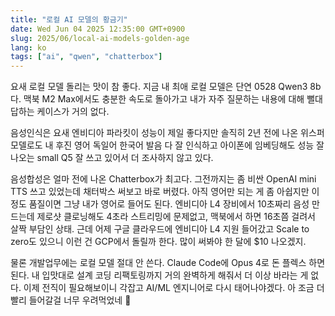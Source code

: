 ```yaml
---
title: "로컬 AI 모델의 황금기"
date: Wed Jun 04 2025 12:35:00 GMT+0900
slug: 2025/06/local-ai-models-golden-age
lang: ko
tags: ["ai", "qwen", "chatterbox"]
---
```


요새 로컬 모델 돌리는 맛이 참 좋다. 지금 내 최애 로컬 모델은 단연 0528 Qwen3 8b다. 맥북 M2 Max에서도 충분한 속도로 돌아가고 내가 자주 질문하는 내용에 대해 뻘대답하는 케이스가 거의 없다.

음성인식은 요새 엔비디아 파라킷이 성능이 제일 좋다지만 솔직히 2년 전에 나온 위스퍼 모델로도 내 후진 영어 독일어 한국어 발음 다 잘 인식하고 아이폰에 임베딩해도 성능 잘 나오는 small Q5 잘 쓰고 있어서 더 조사하지 않고 있다.

음성합성은 얼마 전에 나온 Chatterbox가 최고다. 그전까지는 좀 비싼 OpenAI mini TTS 쓰고 있었는데 채터박스 써보고 바로 버렸다. 아직 영어만 되는 게 좀 아쉽지만 이 정도 품질이면 그냥 내가 영어로 들어도 된다. 엔비디아 L4 장비에서 10초짜리 음성 만드는데 제로샷 클로닝해도 4초라 스트리밍에 문제없고, 맥북에서 하면 16초쯤 걸려서 살짝 부담인 상태. 근데 어제 구글 클라우드에 엔비디아 L4 지원 들어갔고 Scale to zero도 있으니 이런 건 GCP에서 돌릴까 한다. 많이 써봐야 한 달에 $10 나오겠지.

물론 개발업무에는 로컬 모델 절대 안 쓴다. Claude Code에 Opus 4로 돈 플렉스 하면 된다. 내 입맛대로 설계 코딩 리팩토링까지 거의 완벽하게 해줘서 더 이상 바라는 게 없다. 이제 전직이 필요해보이니 각잡고 AI/ML 엔지니어로 다시 태어나야겠다. 아 조금 더 빨리 들어갈걸 너무 우려먹었네 🥹
